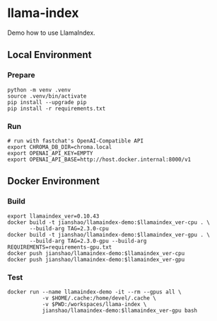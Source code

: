 # llama-index

Demo how to use LlamaIndex.

## Local Environment

### Prepare
~~~ shell
python -m venv .venv
source .venv/bin/activate
pip install --upgrade pip
pip install -r requirements.txt
~~~

### Run
~~~ shell
# run with fastchat's OpenAI-Compatible API
export CHROMA_DB_DIR=chroma.local
export OPENAI_API_KEY=EMPTY
export OPENAI_API_BASE=http://host.docker.internal:8000/v1
~~~

## Docker Environment

### Build
~~~ shell
export llamaindex_ver=0.10.43
docker build -t jianshao/llamaindex-demo:$llamaindex_ver-cpu . \
       --build-arg TAG=2.3.0-cpu
docker build -t jianshao/llamaindex-demo:$llamaindex_ver-gpu . \
       --build-arg TAG=2.3.0-gpu --build-arg REQUIREMENTS=requirements-gpu.txt
docker push jianshao/llamaindex-demo:$llamaindex_ver-cpu
docker push jianshao/llamaindex-demo:$llamaindex_ver-gpu
~~~
### Test
~~~ shell
docker run --name llamaindex-demo -it --rm --gpus all \
           -v $HOME/.cache:/home/devel/.cache \
           -v $PWD:/workspaces/llama-index \
           jianshao/llamaindex-demo:$llamaindex_ver-gpu bash
~~~
